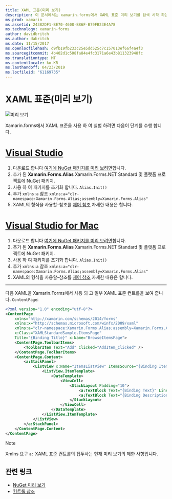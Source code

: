 ```yaml
---
title: XAML 표준(미리 보기)
description: 이 문서에서는 xamarin.forms에서 XAML 표준 미리 보기를 탐색 시작 하는 방법에 설명 합니다.
ms.prod: xamarin
ms.assetid: 24382DF1-BE70-4608-B86F-B79FB23E4A78
ms.technology: xamarin-forms
author: davidbritch
ms.author: dabritch
ms.date: 11/15/2017
ms.openlocfilehash: d9fb19fb233c25e5dd525c7c157013ef66f4a4f3
ms.sourcegitcommit: 4b402d1c508fa84e4fc3171a6e43b811323948fc
ms.translationtype: MT
ms.contentlocale: ko-KR
ms.lasthandoff: 04/23/2019
ms.locfileid: "61169735"
---
```

# <a name="xaml-standard-preview"></a>XAML 표준(미리 보기)

![미리 보기](~/media/shared/preview.png)

Xamarin.forms에서 XAML 표준을 사용 하 여 실험 하려면 다음이 단계를 수행 합니다.

# <a name="visual-studiotabwindows"></a>[Visual Studio](#tab/windows)

1. 다운로드 합니다 [여기에 NuGet 패키지를 미리 보려면](https://aka.ms/xf-xamlstandard-nuget)합니다.
2. 추가 된 **Xamarin.Forms.Alias** Xamarin.Forms.NET Standard 및 플랫폼 프로젝트에 NuGet 패키지.
3. 사용 하 여 패키지를 초기화 합니다. `Alias.Init()`
4. 추가 `xmlns:a` 참조 `xmlns:a="clr-namespace:Xamarin.Forms.Alias;assembly=Xamarin.Forms.Alias"`
5. XAML의 형식을 사용할-참조를 [제어 참조](controls.md) 자세한 내용은 합니다.

# <a name="visual-studio-for-mactabmacos"></a>[Visual Studio for Mac](#tab/macos)

1. 다운로드 합니다 [여기에 NuGet 패키지를 미리 보려면](https://aka.ms/xf-xamlstandard-nuget)합니다.
2. 추가 된 **Xamarin.Forms.Alias** Xamarin.Forms.NET Standard 및 플랫폼 프로젝트에 NuGet 패키지.
3. 사용 하 여 패키지를 초기화 합니다. `Alias.Init()`
4. 추가 `xmlns:a` 참조 `xmlns:a="clr-namespace:Xamarin.Forms.Alias;assembly=Xamarin.Forms.Alias"`
5. XAML의 형식을 사용할-참조를 [제어 참조](controls.md) 자세한 내용은 합니다.

-----

다음 XAML을 Xamarin.Forms에서 사용 되 고 일부 XAML 표준 컨트롤을 보여 줍니다. `ContentPage`:

```xml
<?xml version="1.0" encoding="utf-8"?>
<ContentPage 
    xmlns="http://xamarin.com/schemas/2014/forms" 
    xmlns:x="http://schemas.microsoft.com/winfx/2009/xaml" 
    xmlns:a="clr-namespace:Xamarin.Forms.Alias;assembly=Xamarin.Forms.Alias"
    x:Class="XAMLStandardSample.ItemsPage" 
    Title="{Binding Title}" x:Name="BrowseItemsPage">
    <ContentPage.ToolbarItems>
        <ToolbarItem Text="Add" Clicked="AddItem_Clicked" />
    </ContentPage.ToolbarItems>
    <ContentPage.Content>
        <a:StackPanel>
            <ListView x:Name="ItemsListView" ItemsSource="{Binding Items}" VerticalOptions="FillAndExpand" HasUnevenRows="true" RefreshCommand="{Binding LoadItemsCommand}" IsPullToRefreshEnabled="true" IsRefreshing="{Binding IsBusy, Mode=OneWay}" CachingStrategy="RecycleElement" ItemSelected="OnItemSelected">
                <ListView.ItemTemplate>
                    <DataTemplate>
                        <ViewCell>
                            <StackLayout Padding="10">
                                <a:TextBlock Text="{Binding Text}" LineBreakMode="NoWrap" Style="{DynamicResource ListItemTextStyle}" FontSize="16" />
                                <a:TextBlock Text="{Binding Description}" LineBreakMode="NoWrap" Style="{DynamicResource ListItemDetailTextStyle}" FontSize="13" />
                            </StackLayout>
                        </ViewCell>
                    </DataTemplate>
                </ListView.ItemTemplate>
            </ListView>
        </a:StackPanel>
    </ContentPage.Content>
</ContentPage>
```

> [!NOTE]
> Xmlns 요구 `a:` XAML 표준 컨트롤의 접두사는 현재 미리 보기의 제한 사항입니다.


## <a name="related-links"></a>관련 링크

- [NuGet 미리 보기](https://aka.ms/xf-xamlstandard-nuget)
- [컨트롤 참조](controls.md)
